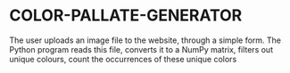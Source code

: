 # COLOR-PALLATE-GENERATOR
The user uploads an image file to the website, through a simple form. The Python program reads this file, converts it to a NumPy matrix, filters out unique colours, count the occurrences of these unique colors
